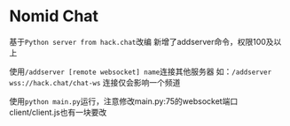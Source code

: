 # Nomid Chat
基于`Python server from hack.chat`改编
新增了addserver命令，权限100及以上

使用`/addserver [remote websocket] name`连接其他服务器
如：`/addserver wss://hack.chat/chat-ws`
连接仅会影响一个频道

使用`python main.py`运行，注意修改main.py:75的websocket端口
client/client.js也有一块要改